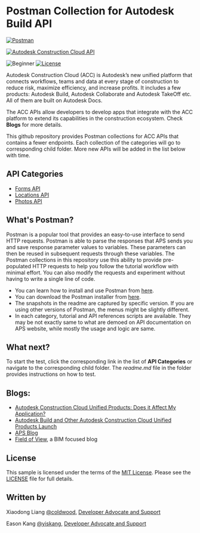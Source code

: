 # Postman Collection for Autodesk Build API

[![Postman](https://img.shields.io/badge/Postman-v8-orange.svg)](https://www.getpostman.com/)

[![Autodesk Construction Cloud API](https://img.shields.io/badge/Autodesk%20Construction%20Cloud%20API-v1-green.svg)](https://aps.autodesk.com/en/docs/acc/v1/overview/)

![Beginner](https://img.shields.io/badge/Level-Beginner-green.svg)
[![License](https://img.shields.io/:license-MIT-blue.svg)](http://opensource.org/licenses/MIT)

Autodesk Construction Cloud (ACC) is Autodesk’s new unified platform that connects workflows, teams and data at every stage of construction to reduce risk, maximize efficiency, and increase profits. It includes a few products: Autodesk Build, Autodesk Collaborate and Autodesk TakeOff etc. All of them are built on Autodesk Docs.

The ACC APIs allow developers to develop apps that integrate with the ACC platform to extend its capabilities in the construction ecosystem. Check **Blogs** for more details.

This github repository provides Postman collections for ACC APIs that contains a fewer endpoints. Each collection of the categories will go to corresponding child folder. More new APIs will be added in the list below with time.

## API Categories

 * [Forms API](./Forms%20API)
 * [Locations API](./Locations%20API)
 * [Photos API](./Photos%20API)

## What's Postman?

Postman is a popular tool that provides an easy-to-use interface to send HTTP requests. Postman is able to parse the responses that APS sends you and save response parameter values to variables. These parameters can then be reused in subsequent requests through these variables. The Postman collections in this repository use this ability to provide pre-populated HTTP requests to help you follow the tutorial workflow with minimal effort. You can also modify the requests and experiment without having to write a single line of code. 

- You can learn how to install and use Postman from [here](https://learning.getpostman.com/docs/postman/launching_postman/installation_and_updates).
- You can download the Postman installer from [here](https://www.getpostman.com/downloads/).
- The snapshots in the readme are captured by specific version. If you are using other versions of Postman, the menus might be slightly different.
- In each category, tutorial and API references scripts are available. They may be not exactly same to what are demoed on API documentation on APS website, while mostly the usage and logic are same.

## What next?

To start the test, click the corresponding link in the list of **API Categories** or navigate to the corresponding child folder. The *readme.md* file in the folder provides instructions on how to test. 

## Blogs:
- [Autodesk Construction Cloud Unified Products: Does it Affect My Application?](https://aps.autodesk.com/blog/autodesk-construction-cloud-unified-products-does-it-affect-my-application)
- [Autodesk Build and Other Autodesk Construction Cloud Unified Products Launch](https://aps.autodesk.com/blog/autodesk-build-and-other-autodesk-construction-cloud-unified-products-launch)
- [APS Blog](https://aps.autodesk.com/categories/bim-360-api)
- [Field of View](https://fieldofviewblog.wordpress.com/), a BIM focused blog

## License

This sample is licensed under the terms of the [MIT License](http://opensource.org/licenses/MIT). Please see the [LICENSE](LICENSE) file for full details.

## Written by

Xiaodong Liang [@coldwood](https://twitter.com/coldwood), [Developer Advocate and Support](http://aps.autodesk.com)

Eason Kang [@yiskang](https://twitter.com/yiskang), [Developer Advocate and Support](http://aps.autodesk.com)